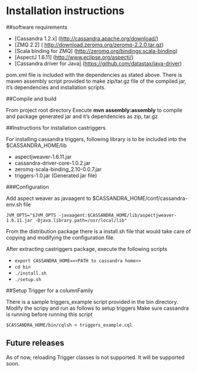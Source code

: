 Installation instructions
========================

##software requirements


+ [Cassandra 1.2.x] (http://cassandra.apache.org/download/)
+ [ZMQ 2.2] ( http://download.zeromq.org/zeromq-2.2.0.tar.gz)
+ [Scala binding for ZMQ] (http://zeromq.org/bindings:scala-binding)
+ [AspectJ 1.6.11] (http://www.eclipse.org/aspectj/)
+ [Cassandra driver for Java] (https://github.com/datastax/java-driver)

pom.xml file is included with the dependencies as stated above.
There is maven assembly script provided to make zip/tar.gz file of the compiled jar, it’s dependencies and installation scripts.

##Compile and build

From project root directory Execute **mvn assembly:assembly** to compile and package generated jar and it’s dependencies as zip, tar.gz

##Instructions for installation castriggers

For installing cassandra triggers, following library is to be included into the  $CASSANDRA_HOME/lib

+ aspectjweaver-1.6.11.jar
+ cassandra-driver-core-1.0.2.jar
+ zeromq-scala-binding_2.10-0.0.7.jar
+ triggers-1.0.jar (Generated jar file)

###Configuration

Add aspect weaver as javaagent to $CASSANDRA_HOME/conf/cassandra-env.sh file

`JVM_OPTS="$JVM_OPTS -javaagent:$CASSANDRA_HOME/lib/aspectjweaver-1.6.11.jar -Djava.library.path=/usr/local/lib" `

From the distribution package there is a install.sh file that would take care of copying and modifying the configuration file.

After extracting castriggers package, execute the following scripts

+ `export CASSANDRA_HOME=<<PATH to cassandra home>> `
+ `cd bin`
+ `./install.sh`
+ `./setup.sh`


##Setup Trigger for a columnFamily

There is a sample triggers_example script provided in the bin directory. Modify the scripy and run as follows to setup triggers
Make sure cassandra is running before running this script

`$CASSANDRA_HOME/bin/cqlsh < triggers_example.cql`

## Future releases
As of now, reloading Trigger classes is not supported. It will be supported soon.
